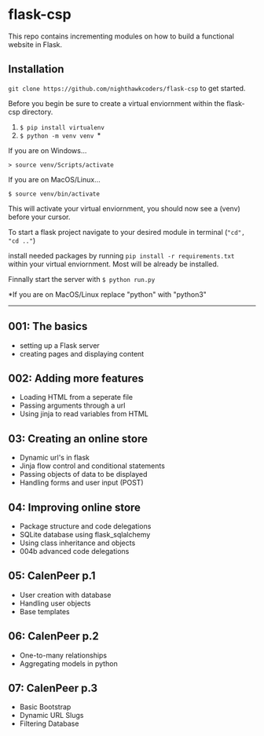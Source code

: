 # flask-csp

This repo contains incrementing modules on how to build a functional website in Flask.

## Installation
``` git clone https://github.com/nighthawkcoders/flask-csp ``` to get started.

Before you begin be sure to create a virtual enviornment within the flask-csp directory.
1. ```$ pip install virtualenv ```
2. ```$ python -m venv venv ```*

If you are on Windows...

```> source venv/Scripts/activate ``` 

If you are on MacOS/Linux...

```$ source venv/bin/activate ```

This will activate your virtual enviornment, you should now see a (venv) before your cursor.


To start a flask project navigate to your desired module in terminal (```"cd", "cd .."```)

install needed packages by running
```pip install -r requirements.txt ``` within your virtual enviornment. Most will be already be installed.

Finnally start the server with ```$ python run.py ```

*If you are on MacOS/Linux replace "python" with "python3"

***


## 001: The basics
- setting up a Flask server
- creating pages and displaying content

## 002: Adding more features
- Loading HTML from a seperate file
- Passing arguments through a url
- Using jinja to read variables from HTML

## 03: Creating an online store
- Dynamic url's in flask
- Jinja flow control and conditional statements
- Passing objects of data to be displayed
- Handling forms and user input (POST)

## 04: Improving online store
- Package structure and code delegations
- SQLite database using flask_sqlalchemy
- Using class inheritance and objects
- 004b advanced code delegations

## 05: CalenPeer p.1
- User creation with database
- Handling user objects
- Base templates

## 06: CalenPeer p.2
- One-to-many relationships
- Aggregating models in python

## 07: CalenPeer p.3
- Basic Bootstrap
- Dynamic URL Slugs
- Filtering Database
